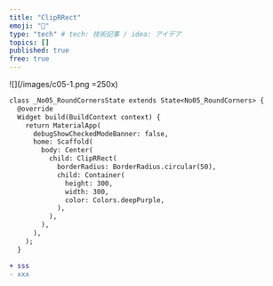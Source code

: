 ```yaml
---
title: "ClipRRect"
emoji: "📘"
type: "tech" # tech: 技術記事 / idea: アイデア
topics: []
published: true
free: true 
---
```




![](/images/c05-1.png =250x)
```diff dart:No05_RoundCorners.dart
class _No05_RoundCornersState extends State<No05_RoundCorners> {
  @override
  Widget build(BuildContext context) {
    return MaterialApp(
      debugShowCheckedModeBanner: false,
      home: Scaffold(
        body: Center(
          child: ClipRRect(
            borderRadius: BorderRadius.circular(50),
            child: Container(
              height: 300,
              width: 300,
              color: Colors.deepPurple,
            ),
          ),
        ),
      ),
    );
  }
```
```diff dart:ListView.dart
+ sss
- xxx

```